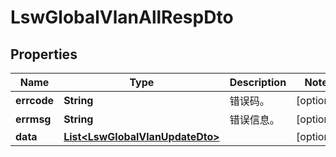 
# LswGlobalVlanAllRespDto

## Properties
Name | Type | Description | Notes
------------ | ------------- | ------------- | -------------
**errcode** | **String** | 错误码。 |  [optional]
**errmsg** | **String** | 错误信息。 |  [optional]
**data** | [**List&lt;LswGlobalVlanUpdateDto&gt;**](LswGlobalVlanUpdateDto.md) |  |  [optional]



